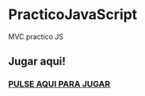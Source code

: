 # PracticoJavaScript
MVC practico JS
## Jugar aqui!
### [PULSE AQUI PARA JUGAR](https://matisk8ter.github.io/PracticoJavaScript/)



